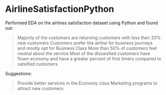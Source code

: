 # AirlineSatisfactionPython

Performed EDA on the airlines satisfaction dataset using Python and found out:
> Majority of the customers are returning customers with less then 20% new customers
> Customers prefer the airline for business journeys and mostly opt for Business Class
> More than 50% of customers feel neutral about the service
> Most of the dissaisfied customers have flown economy and have a greater percent of first timers compared to satsified customers

Suggestions:
> Provide better services in the Economy class
> Marketing programs to attract new customers
